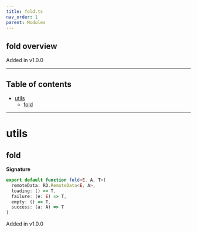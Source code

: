 ```yaml
---
title: fold.ts
nav_order: 1
parent: Modules
---
```


## fold overview

Added in v1.0.0

---

<h2 class="text-delta">Table of contents</h2>

- [utils](#utils)
  - [fold](#fold)

---

# utils

## fold

**Signature**

```ts
export default function fold<E, A, T>(
  remoteData: RD.RemoteData<E, A>,
  loading: () => T,
  failure: (e: E) => T,
  empty: () => T,
  success: (a: A) => T
)
```

Added in v1.0.0

